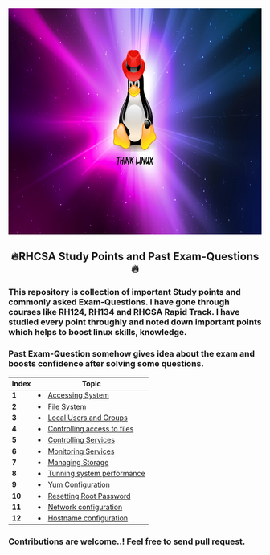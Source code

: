 
<img src="/image/Linux.png" width="1000" height="450">

## <center>🔥**RHCSA Study Points and Past Exam-Questions**🔥</center> 

### This repository is collection of important Study points and commonly asked Exam-Questions. I have gone through courses like RH124, RH134 and RHCSA Rapid Track. I have studied every point throughly and noted down important points which helps to boost linux skills, knowledge. 
### Past Exam-Question somehow gives idea about the exam and boosts confidence after solving some questions.

| Index  | Topic                                                                                |
| ------ | ------------------------------------------------------------------------------------ |
| **1**  | [<li>Accessing System</li>](RHCSA_Content/Accessing_System.md)                       |
| **2**  | [<li>File System</li>](RHCSA_Content/File_System.md)                                 |
| **3**  | [<li>Local Users and Groups</li>](RHCSA_Content/Local_Users_and_Groups.md)           |
| **4**  | [<li>Controlling access to files</li>](RHCSA_Content/controlling_access_to_files.md) |
| **5**  | [<li>Controlling Services</li>](RHCSA_Content/Controlling_Services.md)               |
| **6**  | [<li>Monitoring Services</li>](RHCSA_Content/Monitoring_Services.md)                 |
| **7**  | [<li>Managing Storage</li>](RHCSA_Content/Managing_Storage.md)                       |
| **8**  | [<li>Tunning system performance</li>](RHCSA_Content/tunning_system_performance.md)   |
| **9**  | [<li>Yum Configuration</li>](RHCSA_Content/yum.md)                                   |
| **10** | [<li>Resetting Root Password</li>](RHCSA_Content/resetting_root_password.md)         |
| **11** | [<li>Network configuration</li>](RHCSA_Content/Networking.md)                        |
| **12** | [<li>Hostname configuration</li>](RHCSA_Content/hostname.md)                         |

### Contributions are welcome..! Feel free to send pull request.
